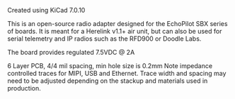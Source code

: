 Created using KiCad 7.0.10

This is an open-source radio adapter designed for the EchoPilot SBX series of boards. It is meant for a Herelink v1.1+ air unit, but can also be used for serial telemetry and IP radios such as the RFD900 or Doodle Labs.

The board provides regulated 7.5VDC @ 2A

6 Layer PCB, 4/4 mil spacing, min hole size is 0.2mm Note impedance controlled traces for MIPI, USB and Ethernet. Trace width and spacing may need to be adjusted depending on the stackup and materials used in production.
